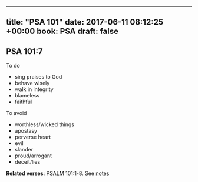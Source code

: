 
---
title: "PSA 101"
date: 2017-06-11 08:12:25 +00:00
book: PSA
draft: false
---

## PSA 101:7

To do
- sing praises to God
- behave wisely
- walk in integrity 
- blameless
- faithful



To avoid
- worthless/wicked things
- apostasy
- perverse heart
- evil
- slander
- proud/arrogant
- deceit/lies

**Related verses**: PSALM 101:1-8. See [notes](https://my.bible.com/notes/2655101352091050539)

